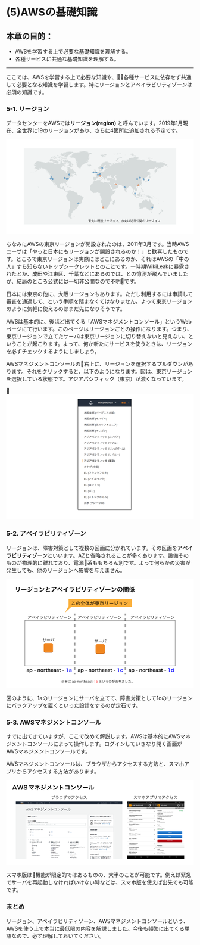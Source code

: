 # (5)AWSの基礎知識

## 本章の目的：

- AWSを学習する上で必要な基礎知識を理解する。
- 各種サービスに共通な基礎知識を理解する。

***


ここでは、AWSを学習する上で必要な知識や、各種サービスに依存せず共通して必要となる知識を学習します。特にリージョンとアベイラビリティゾーンは必須の知識です。

### 5-1. リージョン

データセンターをAWSでは**リージョン(region)** と呼んでいます。2019年1月現在、全世界に19のリージョンがあり、さらに4箇所に追加される予定です。

![図5-1. 全世界のリージョン](5-01.png)

ちなみにAWSの東京リージョンが開設されたのは、2011年3月です。当時AWSユーザは「やっと日本にもリージョンが開設されるのか！」と歓喜したものです。ところで東京リージョンは実際にはどこにあるのか、それはAWSの「中の人」すら知らないトップシークレットとのことです。一時期WikiLeakに暴露されたとか、成田や江東区、千葉などにあるのでは、との憶測が飛んでいましたが、結局のところ公式には一切非公開なので不明です。

日本には東京の他に、大阪リージョンもあります。ただし利用するには申請して審査を通過して、という手順を踏まなくてはなりません。よって東京リージョンのように気軽に使えるのはまだ先になりそうです。

AWSは基本的に、後ほど出てくる「AWSマネジメントコンソール」というWebページにて行います。このページはリージョンごとの操作になります。つまり、東京リージョンで立てたサーバは東京リージョンに切り替えないと見えない、ということが起こります。よって、何か新たにサービスを使うときは、リージョンを必ずチェックするようにしましょう。

AWSマネジメントコンソールの右上に、リージョンを選択するプルダウンがあります。それをクリックすると、以下のようになります。図は、東京リージョンを選択している状態です。アジアパシフィック（東京）が濃くなっています。

![図5-3. リージョン選択](5-03.png)

### 5-2. アベイラビリティゾーン

リージョンは、障害対策として複数の区画に分かれています。その区画を**アベイラビリティゾーン**といいます。AZと省略されることが多くあります。設備そのものが物理的に離れており、電源系ももちろん別です。よって何らかの災害が発生しても、他のリージョンへ影響を与えません。

![図5-2. リージョンとアベイラビリティゾーン](5-02.png)

図のように、1aのリージョンにサーバを立てて、障害対策として1cのリージョンにバックアップを置くといった設計をするのが定石です。

### 5-3. AWSマネジメントコンソール

すでに出てきていますが、ここで改めて解説します。AWSは基本的にAWSマネジメントコンソールによって操作します。ログインしていきなり開く画面がAWSマネジメントコンソールです。

AWSマネジメントコンソールは、ブラウザからアクセスする方法と、スマホアプリからアクセスする方法があります。

![図5-4. AWSマネジメントコンソール](5-04.png)

スマホ版は機能が限定的ではあるものの、大半のことが可能です。例えば緊急でサーバを再起動しなければいけない時などは、スマホ版を使えば出先でも可能です。

### まとめ

リージョン、アベイラビリティゾーン、AWSマネジメントコンソールという、AWSを使う上で本当に最低限の内容を解説しました。今後も頻繁に出てくる単語なので、必ず理解しておいてください。

